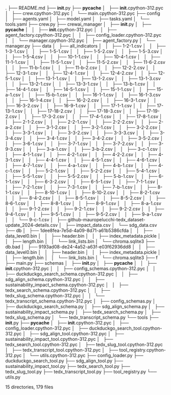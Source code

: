 .
├── README.md
├── __init__.py
├── __pycache__
│   ├── __init__.cpython-312.pyc
│   ├── crew.cpython-312.pyc
│   └── main.cpython-312.pyc
├── config
│   ├── agents.yaml
│   ├── model.yaml
│   ├── tasks.yaml
│   └── tools.yaml
├── crew.py
├── crewai_manager
│   ├── __init__.py
│   ├── __pycache__
│   │   ├── __init__.cpython-312.pyc
│   │   ├── agent_factory.cpython-312.pyc
│   │   ├── config_loader.cpython-312.pyc
│   │   └── manager.cpython-312.pyc
│   ├── agent_factory.py
│   └── manager.py
├── data
│   ├── all_indicators
│   │   ├── 1-2-1.csv
│   │   ├── 1-3-1.csv
│   │   ├── 1-5-1.csv
│   │   ├── 1-5-2.csv
│   │   ├── 1-5-3.csv
│   │   ├── 1-5-4.csv
│   │   ├── 10-1-1.csv
│   │   ├── 10-4-1.csv
│   │   ├── 11-1-1.csv
│   │   ├── 11-5-1.csv
│   │   ├── 11-5-2.csv
│   │   ├── 11-6-2.csv
│   │   ├── 11-b-1.csv
│   │   ├── 11-b-2.csv
│   │   ├── 12-2-2.csv
│   │   ├── 12-3-1.csv
│   │   ├── 12-4-1.csv
│   │   ├── 12-4-2.csv
│   │   ├── 12-5-1.csv
│   │   ├── 13-1-1.csv
│   │   ├── 13-1-2.csv
│   │   ├── 13-1-3.csv
│   │   ├── 13-2-1.csv
│   │   ├── 13-3-1.csv
│   │   ├── 13-b-1.csv
│   │   ├── 14-4-1.csv
│   │   ├── 14-5-1.csv
│   │   ├── 15-1-1.csv
│   │   ├── 15-a-1.csv
│   │   ├── 15-b-1.csv
│   │   ├── 16-1-1.csv
│   │   ├── 16-1-3.csv
│   │   ├── 16-1-4.csv
│   │   ├── 16-2-2.csv
│   │   ├── 16-3-1.csv
│   │   ├── 16-3-2.csv
│   │   ├── 16-9-1.csv
│   │   ├── 17-1-1.csv
│   │   ├── 17-13-1.csv
│   │   ├── 17-18-2.csv
│   │   ├── 17-18-3.csv
│   │   ├── 17-19-2.csv
│   │   ├── 17-3-2.csv
│   │   ├── 17-4-1.csv
│   │   ├── 17-8-1.csv
│   │   ├── 2-1-2.csv
│   │   ├── 2-2-1.csv
│   │   ├── 2-2-2.csv
│   │   ├── 2-a-2.csv
│   │   ├── 3-1-2.csv
│   │   ├── 3-2-1.csv
│   │   ├── 3-2-2.csv
│   │   ├── 3-3-1.csv
│   │   ├── 3-3-2.csv
│   │   ├── 3-3-3.csv
│   │   ├── 3-3-4.csv
│   │   ├── 3-4-1.csv
│   │   ├── 3-4-2.csv
│   │   ├── 3-5-2.csv
│   │   ├── 3-6-1.csv
│   │   ├── 3-7-1.csv
│   │   ├── 3-7-2.csv
│   │   ├── 3-9-3.csv
│   │   ├── 3-a-1.csv
│   │   ├── 3-b-2.csv
│   │   ├── 3-c-1.csv
│   │   ├── 4-1-1.csv
│   │   ├── 4-2-1.csv
│   │   ├── 4-2-2.csv
│   │   ├── 4-3-1.csv
│   │   ├── 4-4-1.csv
│   │   ├── 4-5-1.csv
│   │   ├── 4-6-1.csv
│   │   ├── 4-7-1.csv
│   │   ├── 4-a-1.csv
│   │   ├── 4-b-1.csv
│   │   ├── 4-c-1.csv
│   │   ├── 5-2-1.csv
│   │   ├── 5-2-2.csv
│   │   ├── 5-4-1.csv
│   │   ├── 5-5-1.csv
│   │   ├── 5-5-2.csv
│   │   ├── 5-b-1.csv
│   │   ├── 6-1-1.csv
│   │   ├── 6-3-2.csv
│   │   ├── 6-5-1.csv
│   │   ├── 7-1-1.csv
│   │   ├── 7-2-1.csv
│   │   ├── 7-3-1.csv
│   │   ├── 7-b-1.csv
│   │   ├── 8-1-1.csv
│   │   ├── 8-10-1.csv
│   │   ├── 8-10-2.csv
│   │   ├── 8-2-1.csv
│   │   ├── 8-4-2.csv
│   │   ├── 8-5-1.csv
│   │   ├── 8-5-2.csv
│   │   ├── 8-6-1.csv
│   │   ├── 8-8-1.csv
│   │   ├── 8-9-1.csv
│   │   ├── 8-a-1.csv
│   │   ├── 9-1-2.csv
│   │   ├── 9-2-1.csv
│   │   ├── 9-2-2.csv
│   │   ├── 9-4-1.csv
│   │   ├── 9-5-1.csv
│   │   ├── 9-5-2.csv
│   │   ├── 9-a-1.csv
│   │   └── 9-c-1.csv
│   ├── github-mauropelucchi-tedx_dataset-update_2024-details.csv
│   ├── impact_data.csv
│   └── sdg_data.csv
├── db
│   ├── 1dee8fea-7e5d-4a09-8d71-a61b5386cfda
│   │   ├── data_level0.bin
│   │   ├── header.bin
│   │   ├── index_metadata.pickle
│   │   ├── length.bin
│   │   └── link_lists.bin
│   └── chroma.sqlite3
├── db.bad
│   ├── 9193ad08-de24-4a52-a63f-e03f62936dd8
│   │   ├── data_level0.bin
│   │   ├── header.bin
│   │   ├── index_metadata.pickle
│   │   ├── length.bin
│   │   └── link_lists.bin
│   └── chroma.sqlite3
├── f
├── main.py
├── schemas
│   ├── __init__.py
│   ├── __pycache__
│   │   ├── __init__.cpython-312.pyc
│   │   ├── config_schemas.cpython-312.pyc
│   │   ├── duckduckgo_search_schema.cpython-312.pyc
│   │   ├── sdg_align_schema.cpython-312.pyc
│   │   ├── sustainability_impact_schema.cpython-312.pyc
│   │   ├── tedx_search_schema.cpython-312.pyc
│   │   ├── tedx_slug_schema.cpython-312.pyc
│   │   └── tedx_transcript_schema.cpython-312.pyc
│   ├── config_schemas.py
│   ├── duckduckgo_search_schema.py
│   ├── sdg_align_schema.py
│   ├── sustainability_impact_schema.py
│   ├── tedx_search_schema.py
│   ├── tedx_slug_schema.py
│   └── tedx_transcript_schema.py
└── tools
    ├── __init__.py
    ├── __pycache__
    │   ├── __init__.cpython-312.pyc
    │   ├── config_loader.cpython-312.pyc
    │   ├── duckduckgo_search_tool.cpython-312.pyc
    │   ├── sdg_align_tool.cpython-312.pyc
    │   ├── sustainability_impact_tool.cpython-312.pyc
    │   ├── tedx_search_tool.cpython-312.pyc
    │   ├── tedx_slug_tool.cpython-312.pyc
    │   ├── tedx_transcript_tool.cpython-312.pyc
    │   ├── tool_registry.cpython-312.pyc
    │   └── utils.cpython-312.pyc
    ├── config_loader.py
    ├── duckduckgo_search_tool.py
    ├── sdg_align_tool.py
    ├── sustainability_impact_tool.py
    ├── tedx_search_tool.py
    ├── tedx_slug_tool.py
    ├── tedx_transcript_tool.py
    ├── tool_registry.py
    └── utils.py

15 directories, 179 files

